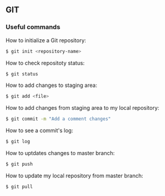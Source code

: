 ## GIT

### Useful commands

How to initialize a Git repository:

```bash
$ git init <repository-name>
```

How to check repositoty status:

```bash
$ git status
```

How to add changes to staging area:

```bash
$ git add <file>
```

How to add changes from staging area to my local repository:

```bash
$ git commit -m "Add a comment changes"
```

How to see a commit's log:

```bash
$ git log
```

How to uptdates changes to master branch:

```bash
$ git push
```

How to update my local repository from master branch:

```bash
$ git pull
```
